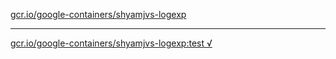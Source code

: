 [gcr.io/google-containers/shyamjvs-logexp](https://hub.docker.com/r/anjia0532/shyamjvs-logexp/tags/) 

----
[gcr.io/google-containers/shyamjvs-logexp:test √](https://hub.docker.com/r/anjia0532/google-containers.shyamjvs-logexp/tags/)

